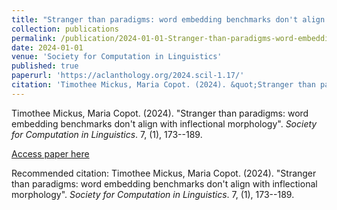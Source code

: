 ```yaml
---
title: "Stranger than paradigms: word embedding benchmarks don't align with inflectional morphology"
collection: publications
permalink: /publication/2024-01-01-Stranger-than-paradigms-word-embedding-benchmarks-
date: 2024-01-01
venue: 'Society for Computation in Linguistics'
published: true
paperurl: 'https://aclanthology.org/2024.scil-1.17/'
citation: 'Timothee Mickus, Maria Copot. (2024). &quot;Stranger than paradigms: word embedding benchmarks don&apos;t align with inflectional morphology&quot;. <i>Society for Computation in Linguistics</i>. 7, (1), 173--189.'
---
```


Timothee Mickus, Maria Copot. (2024). "Stranger than paradigms: word embedding benchmarks don't align with inflectional morphology". <i>Society for Computation in Linguistics</i>. 7, (1), 173--189.

[Access paper here](https://aclanthology.org/2024.scil-1.17/)

Recommended citation: Timothee Mickus, Maria Copot. (2024). "Stranger than paradigms: word embedding benchmarks don't align with inflectional morphology". <i>Society for Computation in Linguistics</i>. 7, (1), 173--189.

